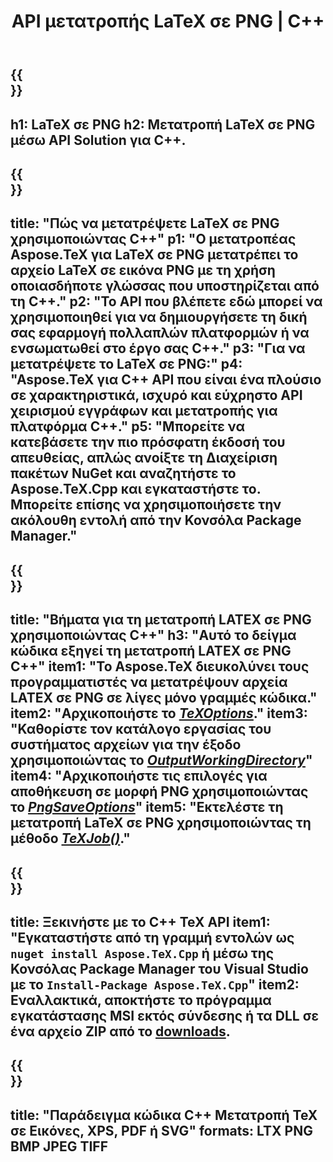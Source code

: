 ﻿---
translation: true
template: /_templates/_conversion-child-cpp.md
title: API μετατροπής LaTeX σε PNG | C++
description: Λειτουργία μετατροπής LaTeX σε PNG. Ενσωματώστε αυτήν την εσωτερική βιβλιοθήκη C++ στο έργο σας ή χρησιμοποιήστε εφαρμογές πολλαπλών πλατφορμών για να μετατρέψετε το LaTeX σε PNG.
keywords: latex σε png api cpp, latex2png ενσωμάτωση c++
url: /cpp/conversion/latex-to-png/
family: tex
platformtag: cpp
feature: conversion
informat: LATEX
outformat: PNG
otherformats: PNG JPEG TIFF PDF SVG XPS
---

{{<section banner>}}
---
h1: LaTeX σε PNG
h2: Μετατροπή LaTeX σε PNG μέσω API Solution για C++.
---

{{<section overview>}}
---
title: "Πώς να μετατρέψετε LaTeX σε PNG χρησιμοποιώντας C++"
p1: "Ο μετατροπέας Aspose.TeX για LaTeX σε PNG μετατρέπει το αρχείο LaTeX σε εικόνα PNG με τη χρήση οποιασδήποτε γλώσσας που υποστηρίζεται από τη C++."
p2: "Το API που βλέπετε εδώ μπορεί να χρησιμοποιηθεί για να δημιουργήσετε τη δική σας εφαρμογή πολλαπλών πλατφορμών ή να ενσωματωθεί στο έργο σας C++."
p3: "Για να μετατρέψετε το LaTeX σε PNG:"
p4: "Aspose.TeX για C++ API που είναι ένα πλούσιο σε χαρακτηριστικά, ισχυρό και εύχρηστο API χειρισμού εγγράφων και μετατροπής για πλατφόρμα C++."
p5: "Μπορείτε να κατεβάσετε την πιο πρόσφατη έκδοσή του απευθείας, απλώς ανοίξτε τη Διαχείριση πακέτων NuGet και αναζητήστε το Aspose.TeX.Cpp και εγκαταστήστε το. Μπορείτε επίσης να χρησιμοποιήσετε την ακόλουθη εντολή από την Κονσόλα Package Manager."
---

{{<section feature1>}}
---
title: "Βήματα για τη μετατροπή LATEX σε PNG χρησιμοποιώντας C++"
h3: "Αυτό το δείγμα κώδικα εξηγεί τη μετατροπή LATEX σε PNG C++"
item1: "Το Aspose.TeX διευκολύνει τους προγραμματιστές να μετατρέψουν αρχεία LATEX σε PNG σε λίγες μόνο γραμμές κώδικα."
item2: "Αρχικοποιήστε το [*TeXOptions*](https://reference.aspose.com/tex/cpp/class/aspose.te_x.te_x_options)."
item3: "Καθορίστε τον κατάλογο εργασίας του συστήματος αρχείων για την έξοδο χρησιμοποιώντας το [*OutputWorkingDirectory*](https://reference.aspose.com/tex/cpp/class/aspose.te_x.te_x_options#aa4f4ea6dab7db5ba1b40800495f16f63)"
item4: "Αρχικοποιήστε τις επιλογές για αποθήκευση σε μορφή PNG χρησιμοποιώντας το [*PngSaveOptions*](https://reference.aspose.com/tex/cpp/class/aspose.te_x.presentation.image.png_save_options)"
item5: "Εκτελέστε τη μετατροπή LaTeX σε PNG χρησιμοποιώντας τη μέθοδο [*TeXJob()*](https://reference.aspose.com/tex/cpp/class/aspose.te_x.te_x_job)."
---

{{<section feature2>}}
---
title: Ξεκινήστε με το C++ TeX API
item1: "Εγκαταστήστε από τη γραμμή εντολών ως ```nuget install Aspose.TeX.Cpp``` ή μέσω της Κονσόλας Package Manager του Visual Studio με το ```Install-Package Aspose.TeX.Cpp```"
item2: Εναλλακτικά, αποκτήστε το πρόγραμμα εγκατάστασης MSI εκτός σύνδεσης ή τα DLL σε ένα αρχείο ZIP από το [downloads](https://releases.aspose.com/tex/cpp).
---

{{<section widget>}}
---
title: "Παράδειγμα κώδικα C++ Μετατροπή TeX σε Εικόνες, XPS, PDF ή SVG"
formats: LTX PNG BMP JPEG TIFF
---
